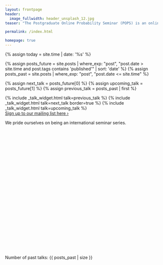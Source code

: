 ```yaml
---
layout: frontpage
header:
  image_fullwidth: header_unsplash_12.jpg
teaser: "The Postgraduate Online Probability Seminar (POPS) is an online platform for doctoral students and post-docs from all over the world to present and promote their research to a global audience in areas related to probability and its applications."

permalink: /index.html

homepage: true
---
```


{% assign today = site.time | date: '%s' %}

{% assign posts_future = site.posts | where_exp: "post", "post.date > site.time and post.tags contains 'published'" | sort: 'date' %}
{% assign posts_past = site.posts | where_exp: "post", "post.date <= site.time" %}

{% assign next_talk = posts_future[0] %}
{% assign upcoming_talk = posts_future[1] %}
{% assign previous_talk = posts_past | first %}

<div class="row">
	{% include _talk_widget.html talk=previous_talk %}
  {% include _talk_widget.html talk=next_talk border=true %}
  {% include _talk_widget.html talk=upcoming_talk %}
</div>

<div class="row t60 b60">
	<div class="small-12 text-center columns">
		<a class="button large radius alert" href="https://www.jiscmail.ac.uk/cgi-bin/wa-jisc.exe?SUBED1=PG-PROB-SEM&A=1"> Sign up to our mailing list here ›</a>
	</div><!-- /.small-12.columns -->
</div><!-- /.row -->

We pride ourselves on being an international seminar series.

<link rel="stylesheet" href="https://unpkg.com/leaflet@1.7.1/dist/leaflet.css" />
<script src="https://unpkg.com/leaflet@1.7.1/dist/leaflet.js"></script>
<link rel="stylesheet" href="https://unpkg.com/leaflet@1.7.1/dist/leaflet.css" />
<script src="https://unpkg.com/leaflet@1.7.1/dist/leaflet.js"></script>
<script src="https://unpkg.com/leaflet.markercluster@1.4.1/dist/leaflet.markercluster.js"></script>
<link rel="stylesheet" href="https://unpkg.com/leaflet.markercluster@1.4.1/dist/MarkerCluster.css" />
<link rel="stylesheet" href="https://unpkg.com/leaflet.markercluster@1.4.1/dist/MarkerCluster.Default.css" />


<div id="map" style="height: 400px; z-index: 10; position: relative;" ></div>

<script>
	var map = L.map('map').setView([40, 0], 2);

	L.tileLayer('https://{s}.tile.openstreetmap.org/{z}/{x}/{y}.png', {
		attribution: '&copy; <a href="https://www.openstreetmap.org/copyright">OpenStreetMap</a> contributors'
	}).addTo(map);   

var markers = L.markerClusterGroup();

{% for post in site.posts %}
  {% if post.latitude and post.longitude and post.tags contains 'published'%}
    var marker = L.marker([{{ post.latitude }}, {{ post.longitude }}]);
    marker.bindPopup("{{ post.uni }}: <a href='{{ site.url }}{{ site.baseurl }}{{ post.url }}'> {{ post.speaker }} </a>");
    markers.addLayer(marker);
  {% endif %}
{% endfor %}


map.addLayer(markers);
	 
</script>



<p>Number of past talks: {{ posts_past | size }}</p>
